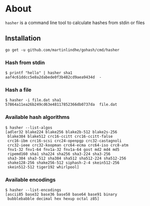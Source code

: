 # About

`hasher` is a command line tool to calculate hashes from stdin or files


## Installation

    go get -u github.com/martinlindhe/gohash/cmd/hasher


### Hash from stdin

```
$ printf "hello" | hasher sha1
aaf4c61ddcc5e8a2dabede0f3b482cd9aea9434d  -
```


### Hash a file

```
$ hasher -i file.dat sha1
57864a11ea26b249cd63e48117852366db0737da  file.dat
```


### Available hash algorithms
```
$ hasher --list-algos
[adler32 blake224 blake256 blake2b-512 blake2s-256
 blake384 blake512 crc16-ccitt crc16-ccitt-false
 crc16-ibm crc16-scsi crc24-openpgp crc32-castagnoli
 crc32-ieee crc32-koopman crc64-ecma crc64-iso crc8-atm
 fnv1-32 fnv1-64 fnv1a-32 fnv1a-64 gost md2 md4 md5
 ripemd160 sha1 sha224 sha256 sha3-224 sha3-256
 sha3-384 sha3-512 sha384 sha512 sha512-224 sha512-256
 shake128-256 shake256-512 siphash-2-4 skein512-256
 skein512-512 tiger192 whirlpool]
```

### Available encodings

```
$ hasher --list-encodings
[ascii85 base32 base36 base58 base64 base91 binary
 bubblebabble decimal hex hexup octal z85]
```
